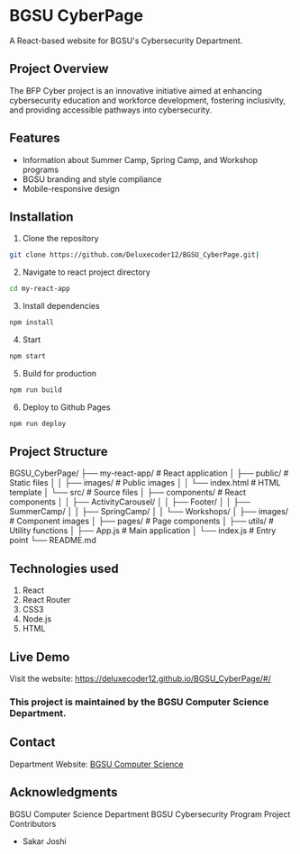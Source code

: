 # BGSU CyberPage

A React-based website for BGSU's Cybersecurity Department.

## Project Overview
The BFP Cyber project is an innovative initiative aimed at enhancing cybersecurity education and workforce development, fostering inclusivity, and providing accessible pathways into cybersecurity.

## Features
- Information about Summer Camp, Spring Camp, and Workshop programs
- BGSU branding and style compliance
- Mobile-responsive design

## Installation
1. Clone the repository
```bash
git clone https://github.com/Deluxecoder12/BGSU_CyberPage.git|
```

2. Navigate to react project directory
```bash
cd my-react-app
```

3. Install dependencies
```bash
npm install
```

4. Start
```bash
npm start
```

5. Build for production
```bash
npm run build
```

6. Deploy to Github Pages
```bash
npm run deploy
```

## Project Structure
BGSU_CyberPage/
├── my-react-app/          # React application
│   ├── public/           # Static files
│   │   ├── images/      # Public images
│   │   └── index.html   # HTML template
│   └── src/             # Source files
│       ├── components/  # React components
│       │   ├── ActivityCarousel/
│       │   ├── Footer/
│       │   ├── SummerCamp/
│       │   ├── SpringCamp/
│       │   └── Workshops/
│       ├── images/      # Component images
│       ├── pages/       # Page components
│       ├── utils/       # Utility functions
│       ├── App.js       # Main application
│       └── index.js     # Entry point
└── README.md

## Technologies used
1. React
2. React Router
3. CSS3
4. Node.js
5. HTML

## Live Demo
Visit the website: https://deluxecoder12.github.io/BGSU_CyberPage/#/

### This project is maintained by the BGSU Computer Science Department.

## Contact
Department Website: [BGSU Computer Science](https://www.bgsu.edu/arts-and-sciences/computer-science.html)

## Acknowledgments
BGSU Computer Science Department
BGSU Cybersecurity Program
Project Contributors
- Sakar Joshi